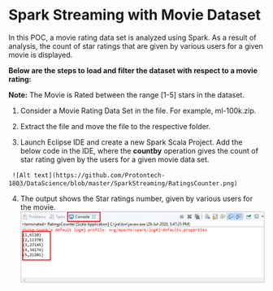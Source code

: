 # Spark Streaming with Movie Dataset


In this POC, a movie rating data set is analyzed using Spark. As a result of analysis, the count of star ratings that are given by various users for a given movie is displayed.

**Below are the steps to load and filter the dataset with respect to a movie rating:**

   **Note:** The Movie is Rated between the range [1-5] stars in the dataset.

  1.	Consider a Movie Rating Data Set in the file. For example, ml-100k.zip.

  2.	Extract the file and move the file to the respective folder.

  3.	Launch Eclipse IDE and create a new Spark Scala Project. Add the below code in the IDE, where the **countby** operation gives the count of star rating given by the users for a given movie data set.
  
     ![Alt text](https://github.com/Protontech-1803/DataScience/blob/master/SparkStreaming/RatingsCounter.png)
   
  4.	The output shows the Star ratings number, given by various users for the movie.
    ![Alt text](https://github.com/Protontech-1803/DataScience/blob/master/SparkStreaming/OutPut.png)
